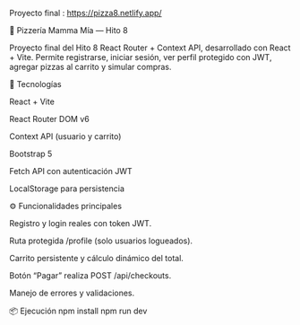 Proyecto final : https://pizza8.netlify.app/

🍕 Pizzería Mamma Mía — Hito 8

Proyecto final del Hito 8 React Router + Context API, desarrollado con React + Vite.
Permite registrarse, iniciar sesión, ver perfil protegido con JWT, agregar pizzas al carrito y simular compras.

🔧 Tecnologías

React + Vite

React Router DOM v6

Context API (usuario y carrito)

Bootstrap 5

Fetch API con autenticación JWT

LocalStorage para persistencia

⚙️ Funcionalidades principales

Registro y login reales con token JWT.

Ruta protegida /profile (solo usuarios logueados).

Carrito persistente y cálculo dinámico del total.

Botón “Pagar” realiza POST /api/checkouts.

Manejo de errores y validaciones.

📦 Ejecución
npm install
npm run dev

